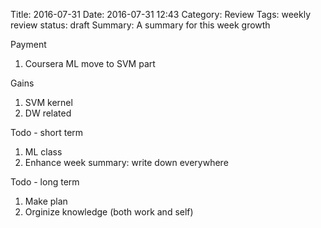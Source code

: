 Title: 2016-07-31
Date: 2016-07-31 12:43
Category: Review
Tags: weekly review
status: draft
Summary: A summary for this week growth


Payment

1. Coursera ML move to SVM part

Gains

1. SVM kernel
1. DW related

Todo - short term

1. ML class
1. Enhance week summary: write down everywhere

Todo - long term

1. Make plan
1. Orginize knowledge (both work and self)